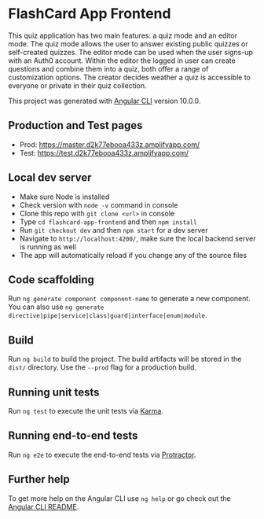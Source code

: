 # FlashCard App Frontend

This quiz application has two main features: a quiz mode and an editor mode. The quiz mode allows the user to answer existing public quizzes or self-created quizzes. The editor mode can be used when the user signs-up with an Auth0 account. Within the editor the logged in user can create questions and combine them into a quiz, both offer a range of customization options. The creator decides weather a quiz is accessible to everyone or private in their quiz collection.   

This project was generated with [Angular CLI](https://github.com/angular/angular-cli) version 10.0.0.

## Production and Test pages

- Prod: https://master.d2k77ebooa433z.amplifyapp.com/
- Test: https://test.d2k77ebooa433z.amplifyapp.com/

## Local dev server

- Make sure Node is installed
- Check version with `node -v` command in console
- Clone this repo with `git clone <url>` in console
- Type `cd flashcard-app-frontend` and then `npm install`
- Run `git checkout dev` and then `npm start` for a dev server
- Navigate to `http://localhost:4200/`, make sure the local backend server is running as well
- The app will automatically reload if you change any of the source files

## Code scaffolding

Run `ng generate component component-name` to generate a new component. You can also use `ng generate directive|pipe|service|class|guard|interface|enum|module`.

## Build

Run `ng build` to build the project. The build artifacts will be stored in the `dist/` directory. Use the `--prod` flag for a production build.

## Running unit tests

Run `ng test` to execute the unit tests via [Karma](https://karma-runner.github.io).

## Running end-to-end tests

Run `ng e2e` to execute the end-to-end tests via [Protractor](http://www.protractortest.org/).

## Further help

To get more help on the Angular CLI use `ng help` or go check out the [Angular CLI README](https://github.com/angular/angular-cli/blob/master/README.md).
